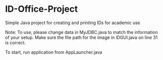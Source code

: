 # ID-Office-Project
Simple Java project for creating and printing IDs for academic use

Note:
To use, please change data in MyJDBC.java to match the information of your setup.
Make sure the file path for the image in IDGUI.java on line 31 is correct.

To start, run application from AppLauncher.java
